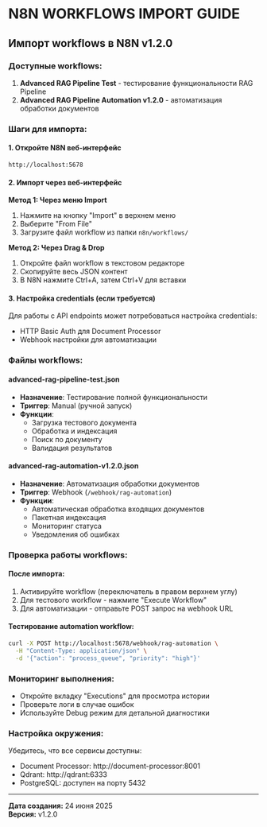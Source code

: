 # N8N WORKFLOWS IMPORT GUIDE

## Импорт workflows в N8N v1.2.0

### Доступные workflows:
1. **Advanced RAG Pipeline Test** - тестирование функциональности RAG Pipeline
2. **Advanced RAG Pipeline Automation v1.2.0** - автоматизация обработки документов

### Шаги для импорта:

#### 1. Откройте N8N веб-интерфейс
```
http://localhost:5678
```

#### 2. Импорт через веб-интерфейс

**Метод 1: Через меню Import**
1. Нажмите на кнопку "Import" в верхнем меню
2. Выберите "From File"
3. Загрузите файл workflow из папки `n8n/workflows/`

**Метод 2: Через Drag & Drop**
1. Откройте файл workflow в текстовом редакторе
2. Скопируйте весь JSON контент
3. В N8N нажмите Ctrl+A, затем Ctrl+V для вставки

#### 3. Настройка credentials (если требуется)

Для работы с API endpoints может потребоваться настройка credentials:
- HTTP Basic Auth для Document Processor
- Webhook настройки для автоматизации

### Файлы workflows:

#### advanced-rag-pipeline-test.json
- **Назначение**: Тестирование полной функциональности
- **Триггер**: Manual (ручной запуск)
- **Функции**:
  - Загрузка тестового документа
  - Обработка и индексация
  - Поиск по документу
  - Валидация результатов

#### advanced-rag-automation-v1.2.0.json  
- **Назначение**: Автоматизация обработки документов
- **Триггер**: Webhook (`/webhook/rag-automation`)
- **Функции**:
  - Автоматическая обработка входящих документов
  - Пакетная индексация
  - Мониторинг статуса
  - Уведомления об ошибках

### Проверка работы workflows:

#### После импорта:
1. Активируйте workflow (переключатель в правом верхнем углу)
2. Для тестового workflow - нажмите "Execute Workflow"
3. Для автоматизации - отправьте POST запрос на webhook URL

#### Тестирование automation workflow:
```bash
curl -X POST http://localhost:5678/webhook/rag-automation \
  -H "Content-Type: application/json" \
  -d '{"action": "process_queue", "priority": "high"}'
```

### Мониторинг выполнения:
- Откройте вкладку "Executions" для просмотра истории
- Проверьте логи в случае ошибок
- Используйте Debug режим для детальной диагностики

### Настройка окружения:
Убедитесь, что все сервисы доступны:
- Document Processor: http://document-processor:8001
- Qdrant: http://qdrant:6333
- PostgreSQL: доступен на порту 5432

---
**Дата создания:** 24 июня 2025  
**Версия:** v1.2.0
